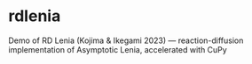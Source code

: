 # rdlenia
Demo of RD Lenia (Kojima &amp; Ikegami 2023) — reaction-diffusion implementation of Asymptotic Lenia, accelerated with CuPy
